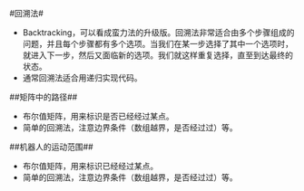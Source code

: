 #回溯法#

*   Backtracking，可以看成蛮力法的升级版。回溯法非常适合由多个步骤组成的问题，并且每个步骤都有多个选项。当我们在某一步选择了其中一个选项时，就进入下一步，然后又面临新的选项。我们就这样重复选择，直至到达最终的状态。
*   通常回溯法适合用递归实现代码。

##矩阵中的路径##
*   布尔值矩阵，用来标识是否已经经过某点。
*   简单的回溯法，注意边界条件（数组越界，是否经过过）等。


##机器人的运动范围##
*   布尔值矩阵，用来标识已经经过某点。
*   简单的回溯法，注意边界条件（数组越界，是否经过过）等。

